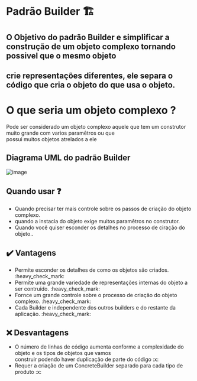 # Padrão Builder :building_construction:

## O Objetivo do padrão Builder e simplificar a construção de um objeto complexo tornando possivel que o mesmo objeto 
## crie representações diferentes, ele separa o código que cria o objeto do que usa o objeto.

# O que seria um objeto complexo ?
Pode ser considerado um objeto complexo aquele que tem um construtor muito grande com varios paramêtros ou que </br>
possui muitos objetos atrelados a ele

## Diagrama UML do padrão Builder
![image]([https://www.dofactory.com/images/diagrams/net/builder.gif])

## Quando usar :question: 

<ul>
  <li>Quando precisar ter mais controle sobre os passos de criação do objeto complexo.</li>
  <li>quando a instacia do objeto exige muitos paramêtros no construtor.</li>
  <li>Quando você quiser esconder os detalhes no processo de ciração do objeto..</li>
</ul>


## :heavy_check_mark: Vantagens 

<ul>
  <li>Permite esconder os detalhes de como os objetos são criados. :heavy_check_mark:</li>
  <li>Permite uma grande variedade de representações internas do objeto a ser contruído. :heavy_check_mark:</li>
  <li>Fornce um grande controle sobre o processo de criação do objeto complexo. :heavy_check_mark:</li>
  <li>Cada Builder e independente dos outros builders e do restante da aplicação. :heavy_check_mark:</li>
</ul>

## :x: Desvantagens

<ul>
   <li>O número de linhas de código aumenta conforme a complexidade do objeto e os tipos de objetos que vamos </br>
   construir podendo haver duplicação de parte do código :x: </li>
  <li>Requer a criação de um ConcreteBuilder separado para cada tipo de produto :x: </li>
</ul>
